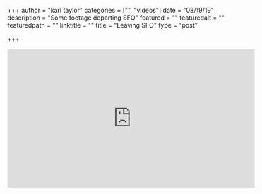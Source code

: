 +++
author = "karl taylor"
categories = ["", "videos"]
date = "08/19/19"
description = "Some footage departing SFO"
featured = ""
featuredalt = ""
featuredpath = ""
linktitle = ""
title = "Leaving SFO"
type = "post"

+++
<iframe width="560" height="315" src="https://www.youtube.com/embed/lnRO9dxAjLE" frameborder="0" allow="accelerometer; autoplay; encrypted-media; gyroscope; picture-in-picture" allowfullscreen></iframe>